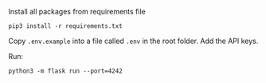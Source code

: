 Install all packages from requirements file

```shell
pip3 install -r requirements.txt
```


Copy `.env.example` into a file called `.env` in the root folder. Add the API keys.

Run:

```shell
python3 -m flask run --port=4242
```
